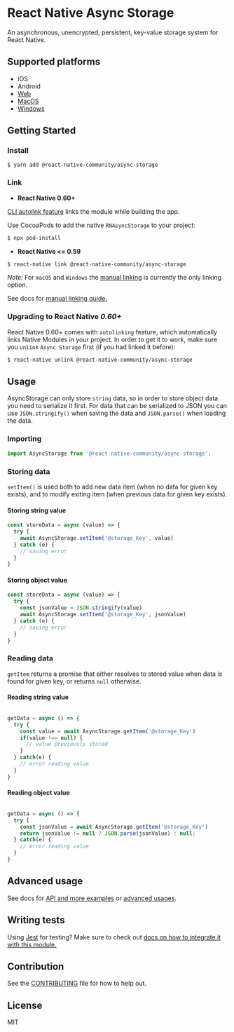 # React Native Async Storage

An asynchronous, unencrypted, persistent, key-value storage system for React Native.


## Supported platforms

- iOS
- Android
- [Web](https://github.com/react-native-community/async-storage/releases/tag/v1.9.0)
- [MacOS](https://github.com/react-native-community/async-storage/releases/tag/v1.8.1)
- [Windows](https://github.com/react-native-community/async-storage/releases/tag/v1.10.0)


## Getting Started


### Install

```
$ yarn add @react-native-community/async-storage
```

### Link

- **React Native 0.60+**

[CLI autolink feature](https://github.com/react-native-community/cli/blob/master/docs/autolinking.md) links the module while building the app. 

Use CocoaPods to add the native `RNAsyncStorage` to your project:

```bash
$ npx pod-install
```

- **React Native <= 0.59**


```bash
$ react-native link @react-native-community/async-storage
```

*Note:* For `macOS` and `Windows` the [manual linking](docs/Linking.md) is currently the only linking option.


See docs for [manual linking guide.](docs/Linking.md)

### **Upgrading to React Native *0.60+*** 
 
React Native 0.60+ comes with `autolinking` feature, which automatically links Native Modules in your project.
In order to get it to work, make sure you `unlink` `Async Storage` first (if you had linked it before):

```bash
$ react-native unlink @react-native-community/async-storage
```


## Usage

AsyncStorage can only store `string` data, so in order to store object data you need to serialize it first. 
For data that can be serialized to JSON you can use `JSON.stringify()` when saving the data and `JSON.parse()` when loading the data.


### Importing

```js
import AsyncStorage from '@react-native-community/async-storage';
```

### Storing data

`setItem()` is used both to add new data item (when no data for given key exists), and to modify exiting item (when previous data for given key exists).

#### Storing string value
```jsx
const storeData = async (value) => {
  try {
    await AsyncStorage.setItem('@storage_Key', value)
  } catch (e) {
    // saving error
  }
}
```

#### Storing object value
```jsx
const storeData = async (value) => {
  try {
    const jsonValue = JSON.stringify(value)
    await AsyncStorage.setItem('@storage_Key', jsonValue)
  } catch (e) {
    // saving error
  }
}
```

### Reading data

`getItem` returns a promise that either resolves to stored value when data is found for given key, or returns `null` otherwise.  

#### Reading string value
```jsx

getData = async () => {
  try {
    const value = await AsyncStorage.getItem('@storage_Key')
    if(value !== null) {
      // value previously stored
    }
  } catch(e) {
    // error reading value
  }
}

```
#### Reading object value 

```jsx

getData = async () => {
  try {
    const jsonValue = await AsyncStorage.getItem('@storage_Key')
    return jsonValue != null ? JSON.parse(jsonValue) : null;
  } catch(e) {
    // error reading value
  }
}

```

## Advanced usage
See docs for [API and more examples](docs/API.md) or [advanced usages](docs/advanced).

## Writing tests

Using [Jest](https://jestjs.io/) for testing? Make sure to check out [docs on how to integrate it with this module.](./docs/Jest-integration.md)

## Contribution

See the [CONTRIBUTING](CONTRIBUTING.md) file for how to help out.

## License

MIT

